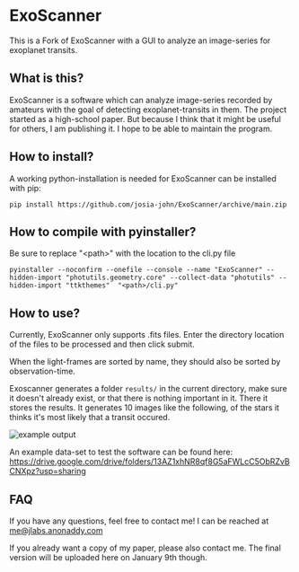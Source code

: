 # ExoScanner
This is a Fork of ExoScanner with a GUI to analyze an image-series for exoplanet transits.

## What is this?
ExoScanner is a software which can analyze image-series recorded by amateurs
with the goal of detecting exoplanet-transits in them. The project started as
a high-school paper. But because I think that it might be useful for others,
I am publishing it. I hope to be able to maintain the program.

## How to install?
A working python-installation is needed for ExoScanner can be installed with pip:
```
pip install https://github.com/josia-john/ExoScanner/archive/main.zip
```

## How to compile with pyinstaller?
Be sure to replace "\<path>\" with the location to the cli.py file
```
pyinstaller --noconfirm --onefile --console --name "ExoScanner" --hidden-import "photutils.geometry.core" --collect-data "photutils" --hidden-import "ttkthemes"  "<path>/cli.py"
```

## How to use?
Currently, ExoScanner only supports .fits files. Enter the directory location of the files 
to be processed and then click submit. 

When the light-frames are sorted by name, they should also be sorted by observation-time.

Exoscanner generates a folder `results/` in the current directory, make sure it
doesn't already exist, or that there is nothing important in it. There it stores
the results. It generates 10 images like the following, of the stars it thinks
it's most likely that a transit occured.

![example output](images/exampleOutput.png)

An example data-set to test the software can be found here: 
https://drive.google.com/drive/folders/13AZ1xhNR8qf8G5aFWLcC5ObRZvBCNXpz?usp=sharing



## FAQ
If you have any questions, feel free to contact me! I can be reached at [me@jlabs.anonaddy.com](mailto:me@jlabs.anonaddy.com)

If you already want a copy of my paper, please also contact me. The final version
will be uploaded here on January 9th though.
